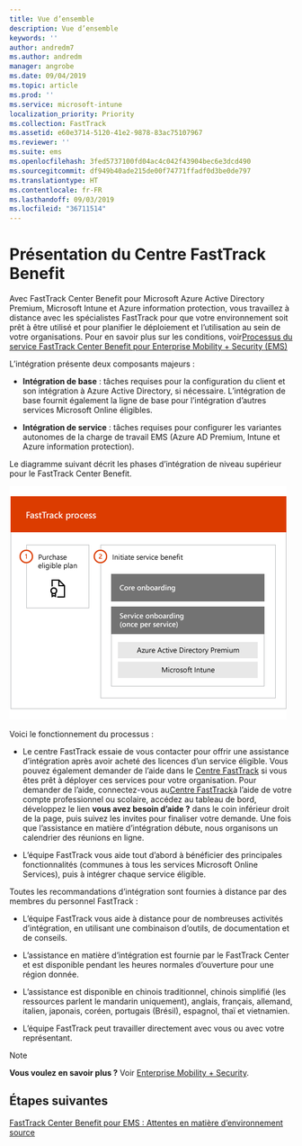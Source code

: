 ```yaml
---
title: Vue d’ensemble
description: Vue d’ensemble
keywords: ''
author: andredm7
ms.author: andredm
manager: angrobe
ms.date: 09/04/2019
ms.topic: article
ms.prod: ''
ms.service: microsoft-intune
localization_priority: Priority
ms.collection: FastTrack
ms.assetid: e60e3714-5120-41e2-9878-83ac75107967
ms.reviewer: ''
ms.suite: ems
ms.openlocfilehash: 3fed5737100fd04ac4c042f43904bec6e3dcd490
ms.sourcegitcommit: df949b40ade215de00f74771ffadf0d3be0de797
ms.translationtype: HT
ms.contentlocale: fr-FR
ms.lasthandoff: 09/03/2019
ms.locfileid: "36711514"
---
```

# <a name="fasttrack-center-benefit-overview"></a>Présentation du Centre FastTrack Benefit

Avec FastTrack Center Benefit pour Microsoft Azure Active Directory Premium, Microsoft Intune et Azure information protection, vous travaillez à distance avec les spécialistes FastTrack pour que votre environnement soit prêt à être utilisé et pour planifier le déploiement et l’utilisation au sein de votre organisations. Pour en savoir plus sur les conditions, voir[Processus du service FastTrack Center Benefit pour Enterprise Mobility + Security (EMS)](EMS-fasttrack-process.md)

L’intégration présente deux composants majeurs :

-   **Intégration de base** : tâches requises pour la configuration du client et son intégration à Azure Active Directory, si nécessaire. L’intégration de base fournit également la ligne de base pour l’intégration d’autres services Microsoft Online éligibles.

-   **Intégration de service** : tâches requises pour configurer les variantes autonomes de la charge de travail EMS (Azure AD Premium, Intune et Azure information protection).

Le diagramme suivant décrit les phases d’intégration de niveau supérieur pour le FastTrack Center Benefit.

![Phases d’intégration de haut niveau de l’utilisation de FastTrack Center Benefit](./media/ft-onboarding-process.png)

Voici le fonctionnement du processus :

- Le centre FastTrack essaie de vous contacter pour offrir une assistance d’intégration après avoir acheté des licences d’un service éligible. Vous pouvez également demander de l’aide dans le [Centre FastTrack](https://go.microsoft.com/fwlink/?linkid=780698) si vous êtes prêt à déployer ces services pour votre organisation. Pour demander de l’aide, connectez-vous au[Centre FastTrack](https://go.microsoft.com/fwlink/?linkid=780698)à l’aide de votre compte professionnel ou scolaire, accédez au tableau de bord, développez le lien **vous avez besoin d’aide ?** dans le coin inférieur droit de la page, puis suivez les invites pour finaliser votre demande. Une fois que l’assistance en matière d’intégration débute, nous organisons un calendrier des réunions en ligne.

-   L’équipe FastTrack vous aide tout d’abord à bénéficier des principales fonctionnalités (communes à tous les services Microsoft Online Services), puis à intégrer chaque service éligible.

Toutes les recommandations d’intégration sont fournies à distance par des membres du personnel FastTrack :

-   L’équipe FastTrack vous aide à distance pour de nombreuses activités d’intégration, en utilisant une combinaison d’outils, de documentation et de conseils.

-   L’assistance en matière d’intégration est fournie par le FastTrack Center et est disponible pendant les heures normales d’ouverture pour une région donnée.

-   L’assistance est disponible en chinois traditionnel, chinois simplifié (les ressources parlent le mandarin uniquement), anglais, français, allemand, italien, japonais, coréen, portugais (Brésil), espagnol, thaï et vietnamien.

-   L’équipe FastTrack peut travailler directement avec vous ou avec votre représentant.

> [!NOTE]
> **Vous voulez en savoir plus ?** Voir [Enterprise Mobility + Security](https://www.microsoft.com/cloud-platform/enterprise-mobility).  

## <a name="next-steps"></a>Étapes suivantes

[FastTrack Center Benefit pour EMS : Attentes en matière d’environnement source](EMS-source-environment-expectations.md)
